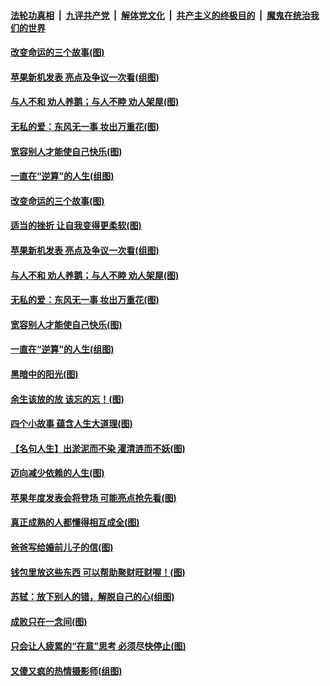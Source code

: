 ####  [法轮功真相](../../../../basic/blob/master/README.md?t=09111813) &nbsp;|&nbsp; [九评共产党](../../../../9ping.md/blob/master/README.md?t=09111813) &nbsp;|&nbsp; [解体党文化](../../../../jtdwh.md/blob/master/README.md?t=09111813)  &nbsp;|&nbsp; [共产主义的终极目的](../../../../gczydzjmd.md/blob/master/README.md?t=09111813) &nbsp;|&nbsp; [魔鬼在统治我们的世界](../../../../mgztzwmdsj.md/blob/master/README.md?t=09111813) 

#### [改变命运的三个故事(图)](../pages/p8/906257.md?t=09111813) 

#### [苹果新机发表 亮点及争议一次看(组图)](../pages/p8/906967.md?t=09111813) 

#### [与人不和 劝人养鹅；与人不睦 劝人架屋(图)](../pages/p8/906905.md?t=09111813) 

#### [无私的爱：东风无一事 妆出万重花(图)](../pages/p8/906862.md?t=09111813) 

#### [宽容别人才能使自己快乐(图)](../pages/p8/906553.md?t=09111813) 

#### [一直在“逆算”的人生(组图)](../pages/p8/906796.md?t=09111813) 

#### [改变命运的三个故事(图)](../pages/p8/906257.md?t=09111813) 

#### [适当的挫折 让自我变得更柔软(图)](../pages/p8/906984.md?t=09111813) 

#### [苹果新机发表 亮点及争议一次看(组图)](../pages/p8/906967.md?t=09111813) 

#### [与人不和 劝人养鹅；与人不睦 劝人架屋(图)](../pages/p8/906905.md?t=09111813) 

#### [无私的爱：东风无一事 妆出万重花(图)](../pages/p8/906862.md?t=09111813) 

#### [宽容别人才能使自己快乐(图)](../pages/p8/906553.md?t=09111813) 

#### [一直在“逆算”的人生(组图)](../pages/p8/906796.md?t=09111813) 

#### [黑暗中的阳光(图)](../pages/p8/904616.md?t=09111813) 

#### [余生该放的放 该忘的忘！(图)](../pages/p8/906090.md?t=09111813) 

#### [四个小故事 蕴含人生大道理(图)](../pages/p8/906252.md?t=09111813) 

#### [【名句人生】出淤泥而不染 濯清涟而不妖(图)](../pages/p8/906444.md?t=09111813) 

#### [迈向减少依赖的人生(图)](../pages/p8/906794.md?t=09111813) 

#### [苹果年度发表会将登场 可能亮点抢先看(图)](../pages/p8/906649.md?t=09111813) 

#### [真正成熟的人都懂得相互成全(图)](../pages/p8/906442.md?t=09111813) 

#### [爸爸写给婚前儿子的信(图)](../pages/p8/905680.md?t=09111813) 

#### [钱包里放这些东西 可以帮助聚财旺财喔！(图)](../pages/p8/906544.md?t=09111813) 

#### [苏轼：放下别人的错，解脱自己的心(组图)](../pages/p8/906304.md?t=09111813) 

#### [成败只在一念间(图)](../pages/p8/906079.md?t=09111813) 

#### [只会让人疲累的“在意”思考 必须尽快停止(图)](../pages/p8/906648.md?t=09111813) 

#### [又傻又疯的热情摄影师(组图)](../pages/p8/906543.md?t=09111813) 

